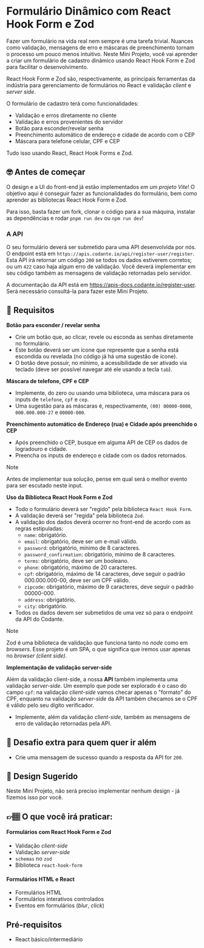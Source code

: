 # Formulário Dinâmico com React Hook Form e Zod

Fazer um formulário na vida real nem sempre é uma tarefa trivial. Nuances como validação, mensagens de erro e máscaras de preenchimento tornam o processo um pouco menos intuitivo. Neste Mini Projeto, você vai aprender a criar um formulário de cadastro dinâmico usando React Hook Form e Zod para facilitar o desenvolvimento.

React Hook Form e Zod são, respectivamente, as principais ferramentas da indústria para gerenciamento de formulários no React e validação _client_ e _server side_.

O formulário de cadastro terá como funcionalidades:

- Validação e erros diretamente no cliente
- Validação e erros provenientes do servidor
- Botão para esconder/revelar senha
- Preenchimento automático de endereço e cidade de acordo com o CEP
- Máscara para telefone celular, CPF e CEP

Tudo isso usando React, React Hook Forms e Zod.

## 🤓 Antes de começar

O design e a UI do front-end já estão implementados _em um projeto Vite_! O objetivo aqui é conseguir fazer as funcionalidades do formulário, bem como aprender as bibliotecas React Hook Form e Zod.

Para isso, basta fazer um fork, clonar o código para a sua máquina, instalar as dependências e rodar `pnpm run dev` ou `npm run dev`!

### A API

O seu formulário deverá ser submetido para uma API desenvolvida por nós. O endpoint está em `https://apis.codante.io/api/register-user/register`. Esta API irá retornar um código `200` se todos os dados estiverem corretos; ou um `422` caso haja algum erro de validação. Você deverá implementar em seu código também as mensagens de validação retornadas pelo servidor.

A documentação da API está em <a target="_blank" href="https://apis-docs.codante.io/register-user">https://apis-docs.codante.io/register-user</a>. Será necessário consultá-la para fazer este Mini Projeto.

## 🔨 Requisitos

**Botão para esconder / revelar senha**

- Crie um botão que, ao clicar, revele ou esconda as senhas diretamente no formulário.
- Este botão deverá ser um ícone que represente que a senha está escondida ou revelada (no código já há uma sugestão de ícone).
- O botão deve possuir, no mínimo, a acessibilidade de ser ativado via teclado (deve ser possível navegar até ele usando a tecla `tab`).

**Máscara de telefone, CPF e CEP**

- Implemente, do zero ou usando uma biblioteca, uma máscara para os inputs de `telefone`, `cpf` e `cep`.
- Uma sugestão para as máscaras é, respectivamente, `(00) 00000-0000`, `000.000.000-27` e `00000-000`.

**Preenchimento automático de Endereço (rua) e Cidade após preenchido o CEP**

- Após preenchido o CEP, busque em alguma API de CEP os dados de logradouro e cidade.
- Preencha os inputs de endereço e cidade com os dados retornados.

> [!NOTE]  
> Antes de implementar sua solução, pense em qual será o melhor evento para ser escutado neste input.

**Uso da Biblioteca React Hook Form e Zod**

- Todo o formulário deverá ser "regido" pela biblioteca `React Hook Form`.
- A validação deverá ser "regida" pela biblioteca `Zod`.
- A validação dos dados deverá ocorrer no front-end de acordo com as regras estipuladas:
    - `name`: obrigatório.
    - `email`: obrigatório, deve ser um e-mail válido.
    - `password`: obrigatório, mínimo de 8 caracteres.
    - `password_confirmation`: obrigatório, mínimo de 8 caracteres.
    - `terms`: obrigatório, deve ser um booleano.
    - `phone`: obrigatório, máximo de 20 caracteres.
    - `cpf`: obrigatório, máximo de 14 caracteres, deve seguir o padrão 000.000.000-00, deve ser um CPF válido.
    - `zipcode`: obrigatório, máximo de 9 caracteres, deve seguir o padrão 00000-000.
    - `address`: obrigatório.
    - `city`: obrigatório.
- Todos os dados devem ser submetidos de uma vez só para o endpoint da API do Codante.

> [!NOTE]  
> Zod é uma biblioteca de validação que funciona tanto no _node_ como em _browsers_. Esse projeto é um SPA, o que significa que iremos usar apenas no _browser (client side)._ 

**Implementação de validação server-side**

Além da validação client-side, a nossa **API** também implementa uma validação *server-side*. Um exemplo que pode ser explorado é o caso do campo `cpf`: na validação *client-side* vamos checar apenas o "formato" do CPF, enquanto na validação *server-side* da API também checamos se o CPF é válido pelo seu dígito verificador.

- Implemente, além da validação *client-side*, também as mensagens de erro de validação retornadas pela API.

## 🔨 Desafio extra para quem quer ir além

- Crie uma mensagem de sucesso quando a resposta da API for `200`.

## 🎨 Design Sugerido

Neste Mini Projeto, não será preciso implementar nenhum design - já fizemos isso por você.

## 👉🏽 O que você irá praticar:

#### Formulários com React Hook Form e Zod

- Validação *client-side*
- Validação *server-side*
- `schemas` no `zod`
- Biblioteca `react-hook-form`

#### Formulários HTML e React

- Formulários HTML
- Formulários interativos controlados
- Eventos em formulários (_blur_, _click_)

## Pré-requisitos

- React básico/intermediário
